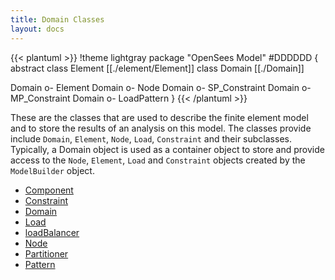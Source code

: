 ```yaml
---
title: Domain Classes
layout: docs
---
```



{{< plantuml >}}
!theme lightgray
package "OpenSees Model" #DDDDDD {
abstract class Element [[./element/Element]]
class Domain [[./Domain]]

Domain o- Element 
Domain o- Node 
Domain o- SP_Constraint 
Domain o- MP_Constraint 
Domain o- LoadPattern
}
{{< /plantuml >}}

These are the classes that are used to describe the finite element model
and to store the results of an analysis on this model. The classes
provide include `Domain`, `Element`, `Node`, `Load`, `Constraint` and their
subclasses. Typically, a Domain object is used as a container object to
store and provide access to the `Node`, `Element`, `Load` and `Constraint`
objects created by the `ModelBuilder` object.


- [Component   ](component/DomainComponent)
- [Constraint  ](Constraints)
- [Domain      ](domain/domain)
- [Load        ](Load)
- [loadBalancer](loadBalancer)
- [Node        ](node)
- [Partitioner ](Partitioner)
- [Pattern     ](Pattern)


